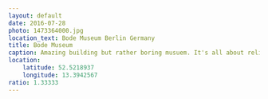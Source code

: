 ```yaml
---
layout: default
date: 2016-07-28
photo: 1473364000.jpg
location_text: Bode Museum Berlin Germany
title: Bode Museum
caption: Amazing building but rather boring musuem. It's all about religious items and coins.
location:
    latitude: 52.5218937
    longitude: 13.3942567
ratio: 1.33333
---
```

